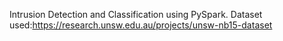 Intrusion Detection and Classification using PySpark.
Dataset used:https://research.unsw.edu.au/projects/unsw-nb15-dataset